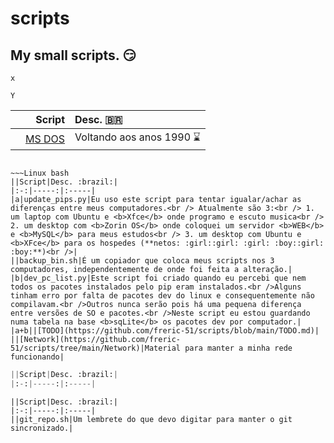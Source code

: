 # scripts

## My small scripts. :smirk:

~~~DOSbatch
x
~~~

~~~Linux
Y
~~~

||Script|Desc. :brazil:|
|:-:|-----:|:-----|
||[MS DOS](https://github.com/freric-51/scripts/tree/main/MS%20DOS)|Voltando aos anos 1990 :hourglass:|
~~~

~~~Linux bash
||Script|Desc. :brazil:|
|:-:|-----:|:-----|
|a|update_pips.py|Eu uso este script para tentar igualar/achar as diferenças entre meus computadores.<br /> Atualmente são 3:<br /> 1. um laptop com Ubuntu e <b>Xfce</b> onde programo e escuto musica<br /> 2. um desktop com <b>Zorin OS</b> onde coloquei um servidor <b>WEB</b> e <b>MySQL</b> para meus estudos<br /> 3. um desktop com Ubuntu e <b>XFce</b> para os hospedes (**netos: :girl::girl: :girl: :boy::girl: :boy:**)<br />|
||backup_bin.sh|É um copiador que coloca meus scripts nos 3 computadores, independentemente de onde foi feita a alteração.|
|b|dev_pc_list.py|Este script foi criado quando eu percebi que nem todos os pacotes instalados pelo pip eram instalados.<br />Alguns tinham erro por falta de pacotes dev do linux e consequentemente não compilavam.<br />Outros nunca serão pois há uma pequena diferença entre versões de SO e pacotes.<br />Neste script eu estou guardando numa tabela na base <b>sqLite</b> os pacotes dev por computador.|
|a+b||[TODO](https://github.com/freric-51/scripts/blob/main/TODO.md)|
||[Network](https://github.com/freric-51/scripts/tree/main/Network)|Material para manter a minha rede funcionando|
~~~

~~~Python
||Script|Desc. :brazil:|
|:-:|-----:|:-----|
~~~

~~~Git
||Script|Desc. :brazil:|
|:-:|-----:|:-----|
||git_repo.sh|Um lembrete do que devo digitar para manter o git sincronizado.|
~~~

